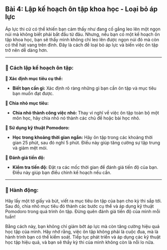 ## Bài 4: Lập kế hoạch ôn tập khoa học - Loại bỏ áp lực

Áp lực thi cử có thể khiến bạn cảm thấy như đang cố gắng leo lên một ngọn núi mà không biết phải bắt đầu từ đâu. Nhưng, nếu bạn có một kế hoạch ôn tập khoa học, bạn sẽ thấy mình không chỉ leo lên được ngọn núi đó mà còn có thể hát vang trên đỉnh. Đây là cách để loại bỏ áp lực và biến việc ôn tập trở nên dễ dàng hơn.

---

### 📌 Cách lập kế hoạch ôn tập:

**🔹 Xác định mục tiêu cụ thể:**
- **Biết bạn cần gì:** Xác định rõ ràng những gì bạn cần ôn tập và mục tiêu bạn muốn đạt được.

**🔹 Chia nhỏ mục tiêu:**
- **Chia nhỏ thành công việc nhỏ:** Thay vì nghĩ về việc ôn tập toàn bộ một môn học, hãy chia nhỏ nó thành các chủ đề hoặc bài học nhỏ.

**🔹 Sử dụng kỹ thuật Pomodoro:**
- **Học trong khoảng thời gian ngắn:** Hãy ôn tập trong các khoảng thời gian 25 phút, sau đó nghỉ 5 phút. Điều này giúp tăng cường sự tập trung và giảm mệt mỏi.

**🔹 Đánh giá tiến độ:**
- **Kiểm tra tiến độ:** Đặt ra các mốc thời gian để đánh giá tiến độ của bạn. Điều này giúp bạn điều chỉnh kế hoạch nếu cần.

---

### 🚀 Hành động:

Hãy lấy một tờ giấy và bút, viết ra mục tiêu ôn tập của bạn cho kỳ thi sắp tới. Sau đó, chia nhỏ mục tiêu đó thành các bước cụ thể và áp dụng kỹ thuật Pomodoro trong quá trình ôn tập. Đừng quên đánh giá tiến độ của mình mỗi tuần!

Bằng cách này, bạn không chỉ giảm bớt áp lực mà còn tăng cường hiệu quả học tập của mình. Hãy nhớ rằng, việc ôn tập không phải là cuộc đua, mà là hành trình bạn có thể kiểm soát. Tiếp tục phát triển và áp dụng các kỹ thuật học tập hiệu quả, và bạn sẽ thấy kỳ thi của mình không còn là nỗi lo nữa.